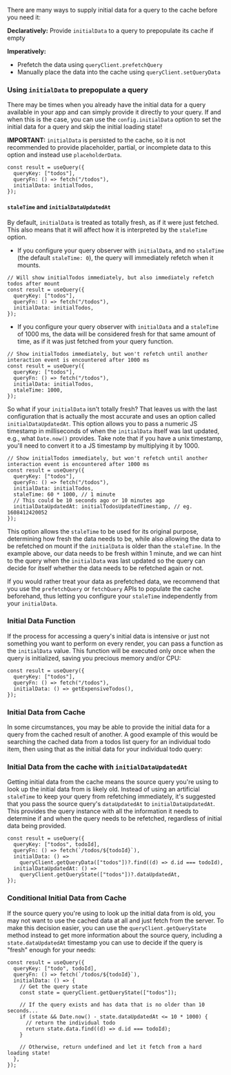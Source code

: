 There are many ways to supply initial data for a query to the cache before you need it:

**Declaratively:**
Provide `initialData` to a query to prepopulate its cache if empty

**Imperatively:**

- Prefetch the data using `queryClient.prefetchQuery`
- Manually place the data into the cache using `queryClient.setQueryData`

### Using `initialData` to prepopulate a query

There may be times when you already have the initial data for a query available in your app and can simply provide it directly to your query. If and when this is the case, you can use the `config.initialData` option to set the initial data for a query and skip the initial loading state!

**IMPORTANT:** `initialData` is persisted to the cache, so it is not recommended to provide placeholder, partial, or incomplete data to this option and instead use `placeholderData`.

```tsx
const result = useQuery({
  queryKey: ["todos"],
  queryFn: () => fetch("/todos"),
  initialData: initialTodos,
});
```

#### `staleTime` and `initialDataUpdatedAt`

By default, `initialData` is treated as totally fresh, as if it were just fetched. This also means that it will affect how it is interpreted by the `staleTime` option.

- If you configure your query observer with `initialData`, and no `staleTime` (the default `staleTime: 0`), the query will immediately refetch when it mounts.

```tsx
// Will show initialTodos immediately, but also immediately refetch todos after mount
const result = useQuery({
  queryKey: ["todos"],
  queryFn: () => fetch("/todos"),
  initialData: initialTodos,
});
```

- If you configure your query observer with `initialData` and a `staleTime` of 1000 ms, the data will be considered fresh for that same amount of time, as if it was just fetched from your query function.

```tsx
// Show initialTodos immediately, but won't refetch until another interaction event is encountered after 1000 ms
const result = useQuery({
  queryKey: ["todos"],
  queryFn: () => fetch("/todos"),
  initialData: initialTodos,
  staleTime: 1000,
});
```

So what if your `initialData` isn't totally fresh? That leaves us with the last configuration that is actually the most accurate and uses an option called `initialDataUpdatedAt`. This option allows you to pass a numeric JS timestamp in milliseconds of when the `initialData` itself was last updated, e.g., what `Date.now()` provides. Take note that if you have a unix timestamp, you'll need to convert it to a JS timestamp by multiplying it by 1000.

```tsx
// Show initialTodos immediately, but won't refetch until another interaction event is encountered after 1000 ms
const result = useQuery({
  queryKey: ["todos"],
  queryFn: () => fetch("/todos"),
  initialData: initialTodos,
  staleTime: 60 * 1000, // 1 minute
  // This could be 10 seconds ago or 10 minutes ago
  initialDataUpdatedAt: initialTodosUpdatedTimestamp, // eg. 1608412420052
});
```

This option allows the `staleTime` to be used for its original purpose, determining how fresh the data needs to be, while also allowing the data to be refetched on mount if the `initialData` is older than the `staleTime`. In the example above, our data needs to be fresh within 1 minute, and we can hint to the query when the `initialData` was last updated so the query can decide for itself whether the data needs to be refetched again or not.

If you would rather treat your data as prefetched data, we recommend that you use the `prefetchQuery` or `fetchQuery` APIs to populate the cache beforehand, thus letting you configure your `staleTime` independently from your `initialData`.

### Initial Data Function

If the process for accessing a query's initial data is intensive or just not something you want to perform on every render, you can pass a function as the `initialData` value. This function will be executed only once when the query is initialized, saving you precious memory and/or CPU:

```tsx
const result = useQuery({
  queryKey: ["todos"],
  queryFn: () => fetch("/todos"),
  initialData: () => getExpensiveTodos(),
});
```

### Initial Data from Cache

In some circumstances, you may be able to provide the initial data for a query from the cached result of another. A good example of this would be searching the cached data from a todos list query for an individual todo item, then using that as the initial data for your individual todo query:

### Initial Data from the cache with `initialDataUpdatedAt`

Getting initial data from the cache means the source query you're using to look up the initial data from is likely old. Instead of using an artificial `staleTime` to keep your query from refetching immediately, it's suggested that you pass the source query's `dataUpdatedAt` to `initialDataUpdatedAt`. This provides the query instance with all the information it needs to determine if and when the query needs to be refetched, regardless of initial data being provided.

```tsx
const result = useQuery({
  queryKey: ["todos", todoId],
  queryFn: () => fetch(`/todos/${todoId}`),
  initialData: () =>
    queryClient.getQueryData(["todos"])?.find((d) => d.id === todoId),
  initialDataUpdatedAt: () =>
    queryClient.getQueryState(["todos"])?.dataUpdatedAt,
});
```

### Conditional Initial Data from Cache

If the source query you're using to look up the initial data from is old, you may not want to use the cached data at all and just fetch from the server. To make this decision easier, you can use the `queryClient.getQueryState` method instead to get more information about the source query, including a `state.dataUpdatedAt` timestamp you can use to decide if the query is "fresh" enough for your needs:

```tsx
const result = useQuery({
  queryKey: ["todo", todoId],
  queryFn: () => fetch(`/todos/${todoId}`),
  initialData: () => {
    // Get the query state
    const state = queryClient.getQueryState(["todos"]);

    // If the query exists and has data that is no older than 10 seconds...
    if (state && Date.now() - state.dataUpdatedAt <= 10 * 1000) {
      // return the individual todo
      return state.data.find((d) => d.id === todoId);
    }

    // Otherwise, return undefined and let it fetch from a hard loading state!
  },
});
```
